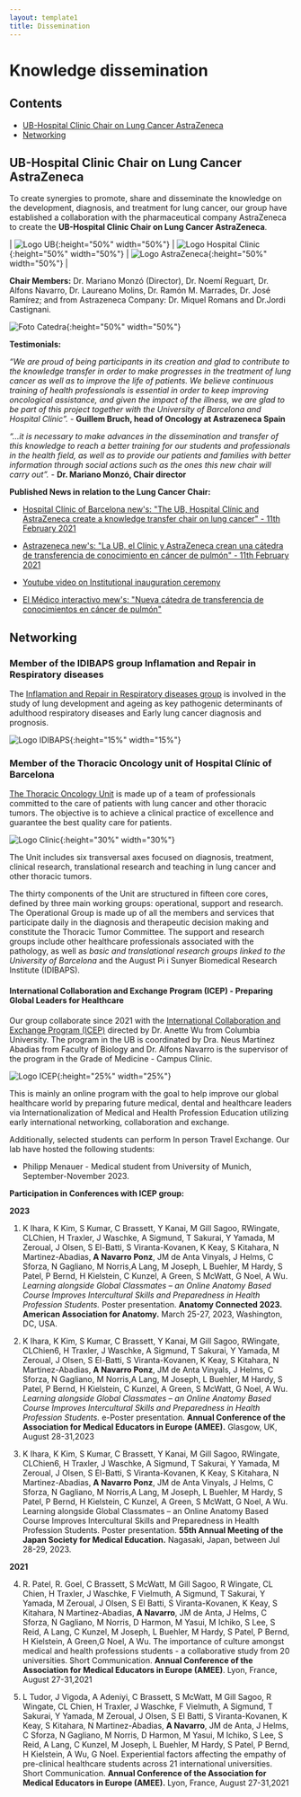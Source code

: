 ```yaml
---
layout: template1
title: Dissemination
---
```


# Knowledge dissemination

## Contents
- [UB-Hospital Clinic Chair on Lung Cancer AstraZeneca](#UB-Hospital-Clinic-Chair-on-Lung-Cancer-AstraZeneca)
- [Networking](#networking)



## UB-Hospital Clinic Chair on Lung Cancer AstraZeneca

To create synergies to promote, share and disseminate the knowledge on the development, diagnosis, and treatment for lung cancer, our group have established a collaboration with the pharmaceutical company AstraZeneca to create the **UB-Hospital Clinic Chair on Lung Cancer AstraZeneca**.


| ![Logo UB]({{site.base.url}}/lab/assets/img/logos/Logotip_UB.png){:height="50%" width="50%"} | ![Logo Hospital Clinic]({{site.base.url}}/lab/assets/img/logos/Logotip_clinic.png){:height="50%" width="50%"} | ![Logo AstraZeneca]({{site.base.url}}/lab/assets/img/logos/Logotip_AstraZeneca.png){:height="50%" width="50%"} |

**Chair Members:** 
Dr. Mariano Monzó (Director), Dr. Noemí Reguart, Dr. Alfons Navarro, Dr. Laureano Molins, Dr. Ramón M. Marrades, Dr. José Ramírez; and from Astrazeneca Company: Dr. Miquel Romans and Dr.Jordi Castignani.


![Foto Catedra]({{site.base.url}}/lab/assets/img/Catedra_pulmo.png){:height="50%" width="50%"}


**Testimonials:**

*“We are proud of being participants in its creation and glad to contribute to the knowledge transfer in order to make progresses in the treatment of lung cancer as well as to improve the life of patients. We believe continuous training of health professionals is essential in order to keep improving oncological assistance, and given the impact of the illness, we are glad to be part of this project together with the University of Barcelona and Hospital Clínic”.* - **Guillem Bruch, head of Oncology at Astrazeneca Spain**

*“...it is necessary to make advances in the dissemination and transfer of this knowledge to reach a better training for our students and professionals in the health field, as well as to provide our patients and families with better information through social actions such as the ones this new chair will carry out”.* - **Dr. Mariano Monzó, Chair director**


**Published News in relation to the Lung Cancer Chair:**

- [Hospital Clínic of Barcelona  new's: "The UB, Hospital Clínic and AstraZeneca create a knowledge transfer chair on lung cancer" - 11th February 2021](https://www.clinicbarcelona.org/en/news/the-ub-hospital-clinic-and-astrazeneca-create-a-knowledge-transfer-chair-on-lung-cancer)

- [Astrazeneca new's: "La UB, el Clínic y AstraZeneca crean una cátedra de transferencia de conocimiento en cáncer de pulmón" - 11th February 2021](https://www.astrazeneca.es/medios/notas-prensa/2021/la_ub_el_clinic_y_astrazeneca_crean_una_catedra_de_transferencia_de_conocimiento_en_cancer_de_pulmon.html#!)


- [Youtube video on Institutional inauguration ceremony](https://www.youtube.com/watch?v=q-Hqap5nK-8)

- [El Médico interactivo mew's: "Nueva cátedra de transferencia de conocimientos en cáncer de pulmón"](https://elmedicointeractivo.com/nueva-catedra-de-transferencia-de-conocimientos-en-cancer-de-pulmon/)

## Networking

### Member of the IDIBAPS group Inflamation and Repair in Respiratory diseases

The [Inflamation and Repair in Respiratory diseases group](https://www.clinicbarcelona.org/en/idibaps/areas-and-programs/respiratory-cardiovascular-and-renal-pathobiology-and-bioengineering/inflammation-and-repair-in-respiratory-diseases) is involved in the study of lung development and ageing as key pathogenic determinants of adulthood respiratory diseases and Early lung cancer diagnosis and prognosis. 

![Logo IDIBAPS]({{site.base.url}}/lab/assets/img/logos/Logotip_IDIBAPS.jpg){:height="15%" width="15%"}

### Member of the Thoracic Oncology unit of Hospital Clínic of Barcelona


[The Thoracic Oncology Unit](https://www.clinicbarcelona.org/unidad/tumores-toracicos) is made up of a team of professionals committed to the care of patients with lung cancer and other thoracic tumors. The objective is to achieve a clinical practice of excellence and guarantee the best quality care for patients.

![Logo Clinic]({{site.base.url}}/lab/assets/img/logos/Logotip_clinic.png){:height="30%" width="30%"}


The Unit includes six transversal axes focused on diagnosis, treatment, clinical research, translational research and teaching in lung cancer and other thoracic tumors.

The thirty components of the Unit are structured in fifteen core cores, defined by three main working groups: operational, support and research. The Operational Group is made up of all the members and services that participate daily in the diagnosis and therapeutic decision making and constitute the Thoracic Tumor Committee. The support and research groups include other healthcare professionals associated with the pathology, as well as *basic and translational research groups linked to the University of Barcelona* and the August Pi i Sunyer Biomedical Research Institute (IDIBAPS).


#### International Collaboration and Exchange Program (ICEP) - Preparing Global Leaders for Healthcare 

Our group collaborate since 2021 with the [International Collaboration and Exchange Program (ICEP)](https://www.internationalcollaborationexchange.org) directed by Dr. Anette Wu from Columbia University. The program in the UB is coordinated by Dra. Neus Martínez Abadias from Faculty of Biology and Dr. Alfons Navarro is the supervisor of the program in the Grade of Medicine - Campus Clinic. 

![Logo ICEP]({{site.base.url}}/lab/assets/img/logos/Logotip_ICEP.jpeg){:height="25%" width="25%"}


This is mainly an online program with the goal to help improve our global healthcare world by preparing future medical, dental and healthcare leaders via Internationalization of Medical and Health Profession Education utilizing early international networking, collaboration and exchange. 

Additionally, selected students can perform In person Travel Exchange. Our lab have hosted the following students:

- Philipp Menauer - Medical student from University of Munich, September-November 2023.


**Participation in Conferences with ICEP group:**

**2023**

1. K Ihara, K Kim, S Kumar,  C Brassett, Y Kanai, M Gill Sagoo, RWingate, CLChien, H Traxler, J Waschke, A Sigmund, T Sakurai, Y Yamada, M Zeroual, J Olsen, S El-Batti, S Viranta-Kovanen, K Keay, S Kitahara, N Martinez-Abadias, **A Navarro Ponz**, JM de Anta Vinyals,  J Helms, C Sforza, N Gagliano, M Norris,A Lang, M Joseph, L Buehler, M Hardy, S Patel, P Bernd, H Kielstein, C Kunzel, A Green, S McWatt, G Noel,  A Wu. *Learning alongside Global Classmates – an Online Anatomy Based Course Improves Intercultural Skills and Preparedness in Health Profession Students.* Poster presentation. **Anatomy Connected 2023. American Association for Anatomy.** March 25-27, 2023, Washington, DC, USA. 


2. K Ihara, K Kim, S Kumar,  C Brassett, Y Kanai, M Gill Sagoo, RWingate, CLChien6, H Traxler, J Waschke, A Sigmund, T Sakurai, Y Yamada, M Zeroual, J Olsen, S El-Batti, S Viranta-Kovanen, K Keay, S Kitahara, N Martinez-Abadias, **A Navarro Ponz**, JM de Anta Vinyals,  J Helms, C Sforza, N Gagliano, M Norris,A Lang, M Joseph, L Buehler, M Hardy, S Patel, P Bernd, H Kielstein, C Kunzel, A Green, S McWatt, G Noel,  A Wu. *Learning alongside Global Classmates – an Online Anatomy Based Course Improves Intercultural Skills and Preparedness in Health Profession Students.* e-Poster presentation. **Annual Conference of the Association for Medical Educators in Europe (AMEE).** Glasgow, UK, August 28-31,2023

3. K Ihara, K Kim, S Kumar,  C Brassett, Y Kanai, M Gill Sagoo, RWingate, CLChien6, H Traxler, J Waschke, A Sigmund, T Sakurai, Y Yamada, M Zeroual, J Olsen, S El-Batti, S Viranta-Kovanen, K Keay, S Kitahara, N Martinez-Abadias, **A Navarro Ponz**, JM de Anta Vinyals,  J Helms, C Sforza, N Gagliano, M Norris,A Lang, M Joseph, L Buehler, M Hardy, S Patel, P Bernd, H Kielstein, C Kunzel, A Green, S McWatt, G Noel,  A Wu. Learning alongside Global Classmates – an Online Anatomy Based Course Improves Intercultural Skills and Preparedness in Health Profession Students. Poster presentation. **55th Annual Meeting of the Japan Society for Medical Education.** Nagasaki, Japan, between Jul 28-29, 2023. 

**2021**

4. R. Patel, R. Goel, C Brassett, S McWatt, M Gill Sagoo, R Wingate, CL Chien, H Traxler, J Waschke, F Vielmuth, A Sigmund, T Sakurai, Y Yamada, M Zeroual, J Olsen, S El Batti, S Viranta-Kovanen, K Keay, S Kitahara, N Martinez-Abadias, **A Navarro**, JM de Anta, J Helms, C Sforza, N Gagliano, M Norris, D Harmon, M Yasui, M Ichiko, S Lee, S Reid, A Lang, C Kunzel, M Joseph, L Buehler, M Hardy, S Patel, P Bernd, H Kielstein, A Green,G Noel, A Wu. The importance of culture amongst medical and health professions students - a collaborative study from 20 universities. Short Communication. **Annual Conference of the Association for Medical Educators in Europe (AMEE)**. Lyon, France, August 27-31,2021

5. L Tudor, J Vigoda, A Adeniyi, C Brassett, S McWatt, M Gill Sagoo, R Wingate, CL Chien, H Traxler, J Waschke, F Vielmuth, A Sigmund, T Sakurai, Y Yamada, M Zeroual, J Olsen, S El Batti, S Viranta-Kovanen, K Keay, S Kitahara, N Martinez-Abadias, **A Navarro**, JM de Anta, J Helms, C Sforza, N Gagliano, M Norris, D Harmon, M Yasui, M Ichiko, S Lee, S Reid, A Lang, C Kunzel, M Joseph, L Buehler, M Hardy, S Patel, P Bernd, H Kielstein, A Wu, G Noel. Experiential factors affecting the empathy of pre-clinical healthcare students across 21 international universities. Short Communication. **Annual Conference of the Association for Medical Educators in Europe (AMEE).** Lyon, France, August 27-31,2021
